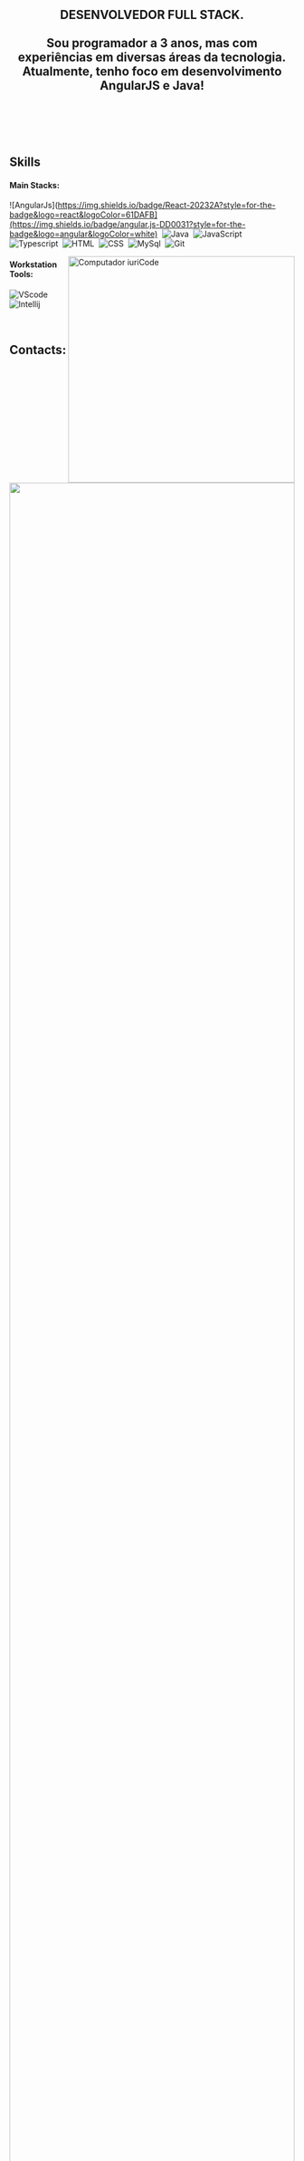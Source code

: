 <img align="center" style="margin-bottom:100px" width=100% />
&nbsp;&nbsp;&nbsp;

## <p align="center">DESENVOLVEDOR FULL STACK. <br><br>Sou programador a 3 anos, mas com experiências em diversas áreas da tecnologia. Atualmente, tenho foco em desenvolvimento AngularJS e Java!</p>&nbsp;
 
 &nbsp;
 &nbsp;



## Skills

#### Main Stacks:

![AngularJs](https://img.shields.io/badge/React-20232A?style=for-the-badge&logo=react&logoColor=61DAFB](https://img.shields.io/badge/angular.js-DD0031?style=for-the-badge&logo=angular&logoColor=white)&nbsp;
![Java](https://img.shields.io/badge/Java-FA7343?style=for-the-badge&logo=oracle&logoColor=white)&nbsp;
![JavaScript](https://img.shields.io/badge/JavaScript-F7DF1E?style=for-the-badge&logo=javascript&logoColor=black)&nbsp;
![Typescript](https://img.shields.io/badge/TypeScript-007ACC?style=for-the-badge&logo=typescript&logoColor=white)&nbsp;
![HTML](https://img.shields.io/badge/HTML5-E34F26?style=for-the-badge&logo=html5&logoColor=white)&nbsp;
![CSS](https://img.shields.io/badge/CSS3-1572B6?style=for-the-badge&logo=css3&logoColor=white)&nbsp;
![MySql](https://img.shields.io/badge/MySQL-005C84?style=for-the-badge&logo=mysql&logoColor=white)&nbsp;
![Git](https://img.shields.io/badge/GIT-E44C30?style=for-the-badge&logo=git&logoColor=white)&nbsp;


<img src="https://raw.githubusercontent.com/MicaelliMedeiros/micaellimedeiros/master/image/computer-illustration.png" min-width="400px" max-width="400px" width="400px" align="right" alt="Computador iuriCode">



#### Workstation Tools:

![VScode](https://img.shields.io/badge/vscode-4285F4?style=for-the-badge&logo=vscode&logoColor=white)&nbsp;
![Intellij](https://img.shields.io/badge/IntelliJ_IDEA-000000.svg?style=for-the-badge&logo=intellij-idea&logoColor=white)&nbsp;


&nbsp;
&nbsp;

## Contacts:

 

  
  
<img width=100% src="https://capsule-render.vercel.app/api?type=waving&color=8F0D87&height=120&section=footer"/>
